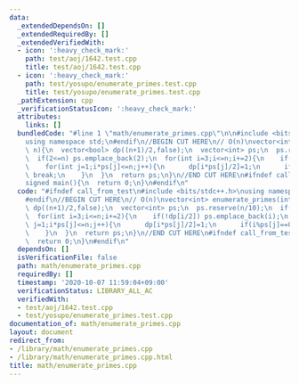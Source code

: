 ```yaml
---
data:
  _extendedDependsOn: []
  _extendedRequiredBy: []
  _extendedVerifiedWith:
  - icon: ':heavy_check_mark:'
    path: test/aoj/1642.test.cpp
    title: test/aoj/1642.test.cpp
  - icon: ':heavy_check_mark:'
    path: test/yosupo/enumerate_primes.test.cpp
    title: test/yosupo/enumerate_primes.test.cpp
  _pathExtension: cpp
  _verificationStatusIcon: ':heavy_check_mark:'
  attributes:
    links: []
  bundledCode: "#line 1 \"math/enumerate_primes.cpp\"\n\n#include <bits/stdc++.h>\n\
    using namespace std;\n#endif\n//BEGIN CUT HERE\n// O(n)\nvector<int> enumerate_primes(int\
    \ n){\n  vector<bool> dp((n+1)/2,false);\n  vector<int> ps;\n  ps.reserve(n/10);\n\
    \  if(2<=n) ps.emplace_back(2);\n  for(int i=3;i<=n;i+=2){\n    if(!dp[i/2]) ps.emplace_back(i);\n\
    \    for(int j=1;i*ps[j]<=n;j++){\n      dp[i*ps[j]/2]=1;\n      if(i%ps[j]==0)\
    \ break;\n    }\n  }\n  return ps;\n}\n//END CUT HERE\n#ifndef call_from_test\n\
    signed main(){\n  return 0;\n}\n#endif\n"
  code: "#ifndef call_from_test\n#include <bits/stdc++.h>\nusing namespace std;\n\
    #endif\n//BEGIN CUT HERE\n// O(n)\nvector<int> enumerate_primes(int n){\n  vector<bool>\
    \ dp((n+1)/2,false);\n  vector<int> ps;\n  ps.reserve(n/10);\n  if(2<=n) ps.emplace_back(2);\n\
    \  for(int i=3;i<=n;i+=2){\n    if(!dp[i/2]) ps.emplace_back(i);\n    for(int\
    \ j=1;i*ps[j]<=n;j++){\n      dp[i*ps[j]/2]=1;\n      if(i%ps[j]==0) break;\n\
    \    }\n  }\n  return ps;\n}\n//END CUT HERE\n#ifndef call_from_test\nsigned main(){\n\
    \  return 0;\n}\n#endif\n"
  dependsOn: []
  isVerificationFile: false
  path: math/enumerate_primes.cpp
  requiredBy: []
  timestamp: '2020-10-07 11:59:04+09:00'
  verificationStatus: LIBRARY_ALL_AC
  verifiedWith:
  - test/aoj/1642.test.cpp
  - test/yosupo/enumerate_primes.test.cpp
documentation_of: math/enumerate_primes.cpp
layout: document
redirect_from:
- /library/math/enumerate_primes.cpp
- /library/math/enumerate_primes.cpp.html
title: math/enumerate_primes.cpp
---
```

